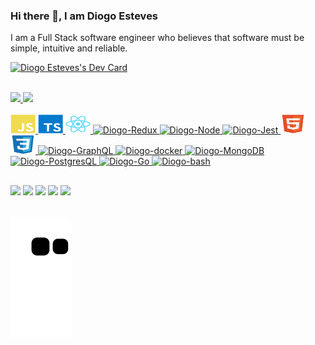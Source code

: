 ### Hi there 👋, I am Diogo Esteves
I am a Full Stack software engineer who believes that software must be simple, intuitive and reliable.

<a href="https://app.daily.dev/dgesteves"><img src="https://api.daily.dev/devcards/4a60db47510746d7a1a87b98f9c1695f.png?r=hq7" width="400" alt="Diogo Esteves's Dev Card"/></a>

<br>
<div>
  <a href="https://www.linkedin.com/in/diogo-esteves/">
  <img height="180em" src="https://github-readme-stats.vercel.app/api?username=dgesteves&show_icons=true&theme=aura&include_all_commits=true&count_private=true"/>
  <img height="180em" src="https://github-readme-stats.vercel.app/api/top-langs/?username=dgesteves&layout=compact&langs_count=8&theme=aura"/>
</div align="center">
<br>
<div>
  <img alt="Diogo-Js" height="30" width="40" src="https://raw.githubusercontent.com/devicons/devicon/master/icons/javascript/javascript-plain.svg">
  <img alt="Diogo-Ts" height="30" width="40" src="https://raw.githubusercontent.com/devicons/devicon/master/icons/typescript/typescript-plain.svg">
  <img alt="Diogo-React" height="30" width="40" src="https://raw.githubusercontent.com/devicons/devicon/master/icons/react/react-original.svg">
  <img alt="Diogo-Redux" height="30" width="40"  src="https://cdn.jsdelivr.net/gh/devicons/devicon/icons/redux/redux-original.svg" />
<img alt="Diogo-Node" height="30" width="40" src="https://cdn.jsdelivr.net/gh/devicons/devicon/icons/nodejs/nodejs-original.svg" />
  <img alt="Diogo-Jest" height="30" width="40" src="https://cdn.jsdelivr.net/gh/devicons/devicon/icons/jest/jest-plain.svg" />
  <img alt="Diogo-HTML" height="30" width="40" src="https://raw.githubusercontent.com/devicons/devicon/master/icons/html5/html5-original.svg">
  <img alt="Diogo-CSS" height="30" width="40" src="https://raw.githubusercontent.com/devicons/devicon/master/icons/css3/css3-original.svg">
  <img alt="Diogo-GraphQL" height="30" width="40" src="https://cdn.jsdelivr.net/gh/devicons/devicon/icons/graphql/graphql-plain.svg" />
  <img alt="Diogo-docker" height="35" width="40" src="https://cdn.jsdelivr.net/gh/devicons/devicon/icons/docker/docker-plain.svg" />
<img alt="Diogo-MongoDB" height="30" width="40" src="https://cdn.jsdelivr.net/gh/devicons/devicon/icons/mongodb/mongodb-original.svg" />
<img alt="Diogo-PostgresQL" height="30" width="40" src="https://cdn.jsdelivr.net/gh/devicons/devicon/icons/postgresql/postgresql-plain.svg" />
  <img alt="Diogo-Go" height="30" width="40" src="https://cdn.jsdelivr.net/gh/devicons/devicon/icons/go/go-original.svg" />
            <img alt="Diogo-bash" height="30" width="40" src="https://cdn.jsdelivr.net/gh/devicons/devicon/icons/bash/bash-original.svg" />
</div>

##

<div> 
  <a href="https://www.linkedin.com/in/diogo-esteves/" target="_blank"><img src="https://img.shields.io/badge/-LinkedIn-%230077B5?style=for-the-badge&logo=linkedin&logoColor=white" target="_blank"></a> 
  <a href = "mailto:diogo.esteves.goncalves@gmail.com"><img src="https://img.shields.io/badge/-Gmail-%23333?style=for-the-badge&logo=gmail&logoColor=white" target="_blank"></a>
  <a href="https://twitter.com/EstevesDi0g0" target="_blank"><img src="https://img.shields.io/badge/-Twitter-%230077B5?style=for-the-badge&logo=twitter&logoColor=white" target="_blank"></a>
  <a href="to-be-defined" target="_blank"><img src="https://img.shields.io/badge/YouTube-FF0000?style=for-the-badge&logo=youtube&logoColor=white" target="_blank"></a>
  <a href="https://www.instagram.com/diogo.esteves.goncalves/" target="_blank"><img src="https://img.shields.io/badge/-Instagram-%23E4405F?style=for-the-badge&logo=instagram&logoColor=white" target="_blank"></a>         
</div>
<br>
  
   ![Snake animation](https://github.com/dgesteves/dgesteves/blob/output/github-contribution-grid-snake.svg)
